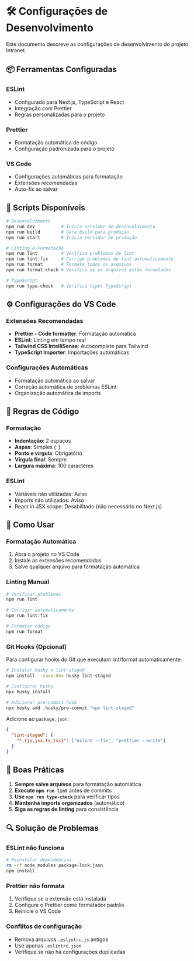 # 🛠 Configurações de Desenvolvimento

Este documento descreve as configurações de desenvolvimento do projeto Intranet.

## 📦 Ferramentas Configuradas

### ESLint

- Configurado para Next.js, TypeScript e React
- Integração com Prettier
- Regras personalizadas para o projeto

### Prettier

- Formatação automática de código
- Configuração padronizada para o projeto

### VS Code

- Configurações automáticas para formatação
- Extensões recomendadas
- Auto-fix ao salvar

## 🚀 Scripts Disponíveis

```bash
# Desenvolvimento
npm run dev          # Inicia servidor de desenvolvimento
npm run build        # Gera build para produção
npm run start        # Inicia servidor de produção

# Linting e Formatação
npm run lint         # Verifica problemas de lint
npm run lint:fix     # Corrige problemas de lint automaticamente
npm run format       # Formata todos os arquivos
npm run format:check # Verifica se os arquivos estão formatados

# TypeScript
npm run type-check   # Verifica tipos TypeScript
```

## ⚙️ Configurações do VS Code

### Extensões Recomendadas

- **Prettier - Code formatter**: Formatação automática
- **ESLint**: Linting em tempo real
- **Tailwind CSS IntelliSense**: Autocomplete para Tailwind
- **TypeScript Importer**: Importações automáticas

### Configurações Automáticas

- Formatação automática ao salvar
- Correção automática de problemas ESLint
- Organização automática de imports

## 📝 Regras de Código

### Formatação

- **Indentação**: 2 espaços
- **Aspas**: Simples (`'`)
- **Ponto e vírgula**: Obrigatório
- **Vírgula final**: Sempre
- **Largura máxima**: 100 caracteres

### ESLint

- Variáveis não utilizadas: Aviso
- Imports não utilizados: Aviso
- React in JSX scope: Desabilitado (não necessário no Next.js)

## 🔧 Como Usar

### Formatação Automática

1. Abra o projeto no VS Code
2. Instale as extensões recomendadas
3. Salve qualquer arquivo para formatação automática

### Linting Manual

```bash
# Verificar problemas
npm run lint

# Corrigir automaticamente
npm run lint:fix

# Formatar código
npm run format
```

### Git Hooks (Opcional)

Para configurar hooks do Git que executam lint/format automaticamente:

```bash
# Instalar husky e lint-staged
npm install --save-dev husky lint-staged

# Configurar husky
npx husky install

# Adicionar pre-commit hook
npx husky add .husky/pre-commit "npx lint-staged"
```

Adicione ao `package.json`:

```json
{
  "lint-staged": {
    "*.{js,jsx,ts,tsx}": ["eslint --fix", "prettier --write"]
  }
}
```

## 🎯 Boas Práticas

1. **Sempre salve arquivos** para formatação automática
2. **Execute `npm run lint`** antes de commits
3. **Use `npm run type-check`** para verificar tipos
4. **Mantenha imports organizados** (automático)
5. **Siga as regras de linting** para consistência

## 🔍 Solução de Problemas

### ESLint não funciona

```bash
# Reinstalar dependências
rm -rf node_modules package-lock.json
npm install
```

### Prettier não formata

1. Verifique se a extensão está instalada
2. Configure o Prettier como formatador padrão
3. Reinicie o VS Code

### Conflitos de configuração

- Remova arquivos `.eslintrc.js` antigos
- Use apenas `.eslintrc.json`
- Verifique se não há configurações duplicadas
